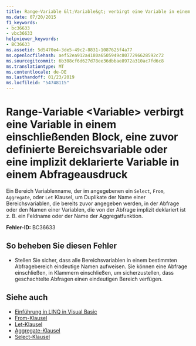 ```yaml
---
title: Range-Variable &lt;Variable&gt; verbirgt eine Variable in einem einschließenden Block, eine zuvor definierte Bereichsvariable oder eine implizit deklarierte Variable in einem Abfrageausdruck
ms.date: 07/20/2015
f1_keywords:
- bc36633
- vbc36633
helpviewer_keywords:
- BC36633
ms.assetid: 5d5470e4-3de5-49c2-8831-1087625f4a77
ms.openlocfilehash: aef52ea912a4180a6505949c8077296628592c72
ms.sourcegitcommit: 6b308cf6d627d78ee36dbbae8972a310ac7fd6c8
ms.translationtype: MT
ms.contentlocale: de-DE
ms.lasthandoff: 01/23/2019
ms.locfileid: "54748115"
---
```

# <a name="range-variable-ltvariablegt-hides-a-variable-in-an-enclosing-block-a-previously-defined-range-variable-or-an-implicitly-declared-variable-in-a-query-expression"></a>Range-Variable &lt;Variable&gt; verbirgt eine Variable in einem einschließenden Block, eine zuvor definierte Bereichsvariable oder eine implizit deklarierte Variable in einem Abfrageausdruck
Ein Bereich Variablenname, der im angegebenen ein `Select`, `From`, `Aggregate`, oder `Let` Klausel, um Duplikate der Name einer Bereichsvariablen, die bereits zuvor angegeben werden, in der Abfrage oder den Namen einer Variablen, die von der Abfrage implizit deklariert ist z. B. ein Feldname oder der Name der Aggregatfunktion.  
  
 **Fehler-ID:** BC36633  
  
## <a name="to-correct-this-error"></a>So beheben Sie diesen Fehler  
  
-   Stellen Sie sicher, dass alle Bereichsvariablen in einem bestimmten Abfragebereich eindeutige Namen aufweisen. Sie können eine Abfrage einschließen, in Klammern einschließen, um sicherzustellen, dass geschachtelte Abfragen einen eindeutigen Bereich verfügen.  
  
## <a name="see-also"></a>Siehe auch
- [Einführung in LINQ in Visual Basic](../../../visual-basic/programming-guide/language-features/linq/introduction-to-linq.md)
- [From-Klausel](../../../visual-basic/language-reference/queries/from-clause.md)
- [Let-Klausel](../../../visual-basic/language-reference/queries/let-clause.md)
- [Aggregate-Klausel](../../../visual-basic/language-reference/queries/aggregate-clause.md)
- [Select-Klausel](../../../visual-basic/language-reference/queries/select-clause.md)
